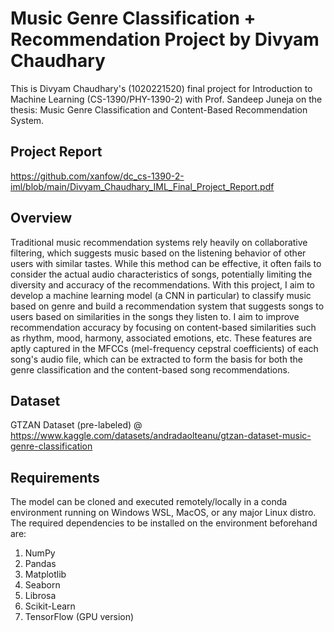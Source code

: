 # Music Genre Classification + Recommendation Project by Divyam Chaudhary
This is Divyam Chaudhary's (1020221520) final project for Introduction to Machine Learning (CS-1390/PHY-1390-2) with Prof. Sandeep Juneja on the thesis: Music Genre Classification and Content-Based Recommendation System.

## Project Report
https://github.com/xanfow/dc_cs-1390-2-iml/blob/main/Divyam_Chaudhary_IML_Final_Project_Report.pdf

## Overview
Traditional music recommendation systems rely heavily on collaborative filtering, which suggests music based on the listening behavior of other users with similar tastes. While this method can be effective, it often fails to consider the actual audio characteristics of songs, potentially limiting the diversity and accuracy of the recommendations. With this project, I aim to develop a machine learning model (a CNN in particular) to classify music based on genre and build a recommendation system that suggests songs to users based on similarities in the songs they listen to. I aim to improve recommendation accuracy by focusing on content-based similarities such as rhythm, mood, harmony, associated emotions, etc. These features are aptly captured in the MFCCs (mel-frequency cepstral coefficients) of each song's audio file, which can be extracted to form the basis for both the genre classification and the content-based song recommendations.

## Dataset
GTZAN Dataset (pre-labeled) @ https://www.kaggle.com/datasets/andradaolteanu/gtzan-dataset-music-genre-classification

## Requirements
The model can be cloned and executed remotely/locally in a conda environment running on Windows WSL, MacOS, or any major Linux distro. The required dependencies to be installed on the environment beforehand are:
1. NumPy
2. Pandas
3. Matplotlib
4. Seaborn
5. Librosa
6. Scikit-Learn
7. TensorFlow (GPU version)
